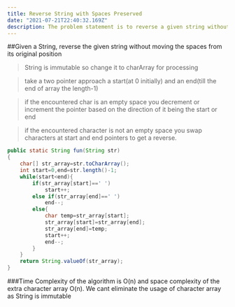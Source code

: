 ```yaml
---
title: Reverse String with Spaces Preserved
date: "2021-07-21T22:40:32.169Z"
description: The problem statement is to reverse a given string without moving the spaces from its original position
---
```


##Given a String, reverse the given string without moving the spaces from its original position

> String is immutable so change it to charArray for processing

> take a two pointer approach a start(at 0 initially) and an end(till the end of array the length-1)

> if the encountered char is an empty space you decrement or increment the pointer based on the direction of it being the start or end

> if the encountered character is not an empty space you swap characters at start and end pointers to get a reverse.

```java
public static String fun(String str)
{
    char[] str_array=str.toCharArray();
    int start=0,end=str.length()-1;
    while(start<end){
        if(str_array[start]==' ')
            start++;
        else if(str_array[end]==' ')
            end--;
        else{
            char temp=str_array[start];
            str_array[start]=str_array[end];
            str_array[end]=temp;
            start++;
            end--;
        }
    }
    return String.valueOf(str_array);
}
```

###Time Complexity of the algorithm is O(n) and space complexity of the extra character array O(n). We cant eliminate the usage of character array as String is immutable
